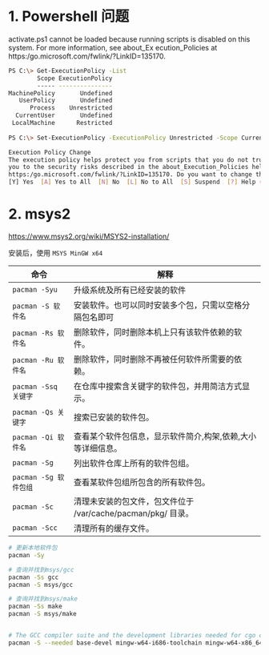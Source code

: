 # 1. Powershell 问题

activate.ps1 cannot be loaded because running scripts is disabled on this system. For more information, see about_Ex ecution_Policies at https:/go.microsoft.com/fwlink/?LinkID=135170.

```bash
PS C:\> Get-ExecutionPolicy -List
        Scope ExecutionPolicy
        ----- ---------------
MachinePolicy       Undefined
   UserPolicy       Undefined
      Process    Unrestricted
  CurrentUser       Undefined
 LocalMachine      Restricted
 
PS C:\> Set-ExecutionPolicy -ExecutionPolicy Unrestricted -Scope CurrentUser

Execution Policy Change
The execution policy helps protect you from scripts that you do not trust. Changing the execution policy might expose
you to the security risks described in the about_Execution_Policies help topic at
https:/go.microsoft.com/fwlink/?LinkID=135170. Do you want to change the execution policy?
[Y] Yes  [A] Yes to All  [N] No  [L] No to All  [S] Suspend  [?] Help (default is "N"): A
```



# 2. msys2

https://www.msys2.org/wiki/MSYS2-installation/

安装后，使用 `MSYS MinGW x64`

| 命令                  | 解释                                                         |
| --------------------- | ------------------------------------------------------------ |
| `pacman -Syu`         | 升级系统及所有已经安装的软件                                 |
| `pacman -S 软件名`    | 安装软件。也可以同时安装多个包，只需以空格分隔包名即可       |
| `pacman -Rs 软件名`   | 删除软件，同时删除本机上只有该软件依赖的软件。               |
| `pacman -Ru 软件名`   | 删除软件，同时删除不再被任何软件所需要的依赖。               |
| `pacman -Ssq 关键字`  | 在仓库中搜索含关键字的软件包，并用简洁方式显示。             |
| `pacman -Qs 关键字`   | 搜索已安装的软件包。                                         |
| `pacman -Qi 软件名`   | 查看某个软件包信息，显示软件简介,构架,依赖,大小等详细信息。  |
| `pacman -Sg`          | 列出软件仓库上所有的软件包组。                               |
| `pacman -Sg 软件包组` | 查看某软件包组所包含的所有软件包。                           |
| `pacman -Sc`          | 清理未安装的包文件，包文件位于 /var/cache/pacman/pkg/ 目录。 |
| `pacman -Scc`         | 清理所有的缓存文件。                                         |


```bash
# 更新本地软件包
pacman -Sy

# 查询并找到msys/gcc
pacman -Ss gcc
pacman -S msys/gcc

# 查询并找到msys/make
pacman -Ss make
pacman -S msys/make


# The GCC compiler suite and the development libraries needed for cgo can be installed with just one command:
pacman -S --needed base-devel mingw-w64-i686-toolchain mingw-w64-x86_64-toolchain
```

